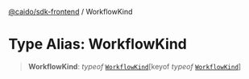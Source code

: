 [@caido/sdk-frontend](../index.md) / WorkflowKind

# Type Alias: WorkflowKind

> **WorkflowKind**: *typeof* [`WorkflowKind`](../variables/WorkflowKind.md)\[keyof *typeof* [`WorkflowKind`](../variables/WorkflowKind.md)\]
